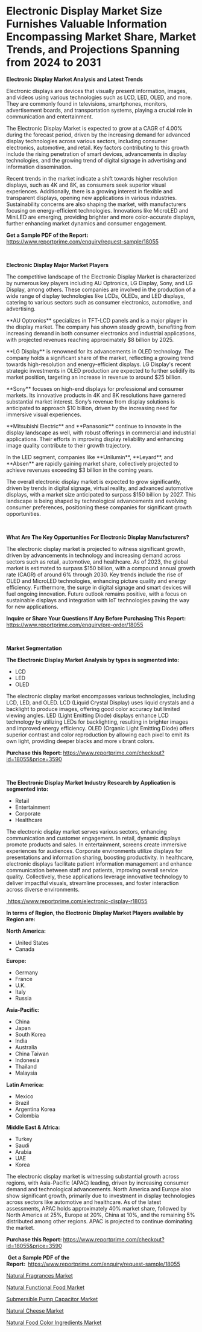 <p><h1>Electronic Display Market Size Furnishes Valuable Information Encompassing Market Share, Market Trends, and Projections Spanning from 2024 to 2031</h1></p><p><strong>Electronic Display Market Analysis and Latest Trends</strong></p>
<p><p>Electronic displays are devices that visually present information, images, and videos using various technologies such as LCD, LED, OLED, and more. They are commonly found in televisions, smartphones, monitors, advertisement boards, and transportation systems, playing a crucial role in communication and entertainment.</p><p>The Electronic Display Market is expected to grow at a CAGR of 4.00% during the forecast period, driven by the increasing demand for advanced display technologies across various sectors, including consumer electronics, automotive, and retail. Key factors contributing to this growth include the rising penetration of smart devices, advancements in display technologies, and the growing trend of digital signage in advertising and information dissemination.</p><p>Recent trends in the market indicate a shift towards higher resolution displays, such as 4K and 8K, as consumers seek superior visual experiences. Additionally, there is a growing interest in flexible and transparent displays, opening new applications in various industries. Sustainability concerns are also shaping the market, with manufacturers focusing on energy-efficient technologies. Innovations like MicroLED and MiniLED are emerging, providing brighter and more color-accurate displays, further enhancing market dynamics and consumer engagement.</p></p>
<p><strong>Get a Sample PDF of the Report:&nbsp;</strong> <a href="https://www.reportprime.com/enquiry/request-sample/18055?utm_campaign=1990&utm_medium=2&utm_source=Github&utm_content=ia&utm_term=24122024&utm_id=electronic-display">https://www.reportprime.com/enquiry/request-sample/18055</a></p>
<p>&nbsp;</p>
<p><strong>Electronic Display Major Market Players</strong></p>
<p><p>The competitive landscape of the Electronic Display Market is characterized by numerous key players including AU Optronics, LG Display, Sony, and LG Display, among others. These companies are involved in the production of a wide range of display technologies like LCDs, OLEDs, and LED displays, catering to various sectors such as consumer electronics, automotive, and advertising.</p><p>**AU Optronics** specializes in TFT-LCD panels and is a major player in the display market. The company has shown steady growth, benefiting from increasing demand in both consumer electronics and industrial applications, with projected revenues reaching approximately $8 billion by 2025.</p><p>**LG Display** is renowned for its advancements in OLED technology. The company holds a significant share of the market, reflecting a growing trend towards high-resolution and energy-efficient displays. LG Display's recent strategic investments in OLED production are expected to further solidify its market position, targeting an increase in revenue to around $25 billion.</p><p>**Sony** focuses on high-end displays for professional and consumer markets. Its innovative products in 4K and 8K resolutions have garnered substantial market interest. Sony’s revenue from display solutions is anticipated to approach $10 billion, driven by the increasing need for immersive visual experiences.</p><p>**Mitsubishi Electric** and **Panasonic** continue to innovate in the display landscape as well, with robust offerings in commercial and industrial applications. Their efforts in improving display reliability and enhancing image quality contribute to their growth trajectory.</p><p>In the LED segment, companies like **Unilumin**, **Leyard**, and **Absen** are rapidly gaining market share, collectively projected to achieve revenues exceeding $3 billion in the coming years.</p><p>The overall electronic display market is expected to grow significantly, driven by trends in digital signage, virtual reality, and advanced automotive displays, with a market size anticipated to surpass $150 billion by 2027. This landscape is being shaped by technological advancements and evolving consumer preferences, positioning these companies for significant growth opportunities.</p></p>
<p>&nbsp;</p>
<p><strong>What Are The Key Opportunities For Electronic Display Manufacturers?</strong></p>
<p><p>The electronic display market is projected to witness significant growth, driven by advancements in technology and increasing demand across sectors such as retail, automotive, and healthcare. As of 2023, the global market is estimated to surpass $150 billion, with a compound annual growth rate (CAGR) of around 6% through 2030. Key trends include the rise of OLED and MicroLED technologies, enhancing picture quality and energy efficiency. Furthermore, the surge in digital signage and smart devices will fuel ongoing innovation. Future outlook remains positive, with a focus on sustainable displays and integration with IoT technologies paving the way for new applications.</p></p>
<p><strong>Inquire or Share Your Questions If Any Before Purchasing This Report:</strong> <a href="https://www.reportprime.com/enquiry/pre-order/18055?utm_campaign=1990&utm_medium=2&utm_source=Github&utm_content=ia&utm_term=24122024&utm_id=electronic-display">https://www.reportprime.com/enquiry/pre-order/18055</a></p>
<p>&nbsp;</p>
<p><strong>Market Segmentation</strong></p>
<p><strong>The Electronic Display Market Analysis by types is segmented into:</strong></p>
<p><ul><li>LCD</li><li>LED</li><li>OLED</li></ul></p>
<p><p>The electronic display market encompasses various technologies, including LCD, LED, and OLED. LCD (Liquid Crystal Display) uses liquid crystals and a backlight to produce images, offering good color accuracy but limited viewing angles. LED (Light Emitting Diode) displays enhance LCD technology by utilizing LEDs for backlighting, resulting in brighter images and improved energy efficiency. OLED (Organic Light Emitting Diode) offers superior contrast and color reproduction by allowing each pixel to emit its own light, providing deeper blacks and more vibrant colors.</p></p>
<p><strong>Purchase this Report:&nbsp;</strong><a href="https://www.reportprime.com/checkout?id=18055&price=3590&utm_campaign=1990&utm_medium=2&utm_source=Github&utm_content=ia&utm_term=24122024&utm_id=electronic-display">https://www.reportprime.com/checkout?id=18055&price=3590</a></p>
<p>&nbsp;</p>
<p><strong>The Electronic Display Market Industry Research by Application is segmented into:</strong></p>
<p><ul><li>Retail</li><li>Entertainment</li><li>Corporate</li><li>Healthcare</li></ul></p>
<p><p>The electronic display market serves various sectors, enhancing communication and customer engagement. In retail, dynamic displays promote products and sales. In entertainment, screens create immersive experiences for audiences. Corporate environments utilize displays for presentations and information sharing, boosting productivity. In healthcare, electronic displays facilitate patient information management and enhance communication between staff and patients, improving overall service quality. Collectively, these applications leverage innovative technology to deliver impactful visuals, streamline processes, and foster interaction across diverse environments.</p></p>
<p><a href="https://www.reportprime.com/electronic-display-r18055?utm_campaign=1990&utm_medium=2&utm_source=Github&utm_content=ia&utm_term=24122024&utm_id=electronic-display">&nbsp;https://www.reportprime.com/electronic-display-r18055</a></p>
<p><strong>In terms of Region, the Electronic Display Market Players available by Region are:</strong></p>
<p>
    <p> <strong> North America: </strong>
        <ul>
            <li>United States</li>
            <li>Canada</li>
        </ul>
        </p> 
    <p> <strong> Europe: </strong>
        <ul>
            <li>Germany</li>
            <li>France</li>
            <li>U.K.</li>
            <li>Italy</li>
            <li>Russia</li>
        </ul>
        </p> 
    <p> <strong> Asia-Pacific: </strong>
        <ul>
            <li>China</li>
            <li>Japan</li>
            <li>South Korea</li>
            <li>India</li>
            <li>Australia</li>
            <li>China Taiwan</li>
            <li>Indonesia</li>
            <li>Thailand</li>
            <li>Malaysia</li>
        </ul>
        </p> 
    <p> <strong> Latin America: </strong>
        <ul>
            <li>Mexico</li>
            <li>Brazil</li>
            <li>Argentina Korea</li>
            <li>Colombia</li>
        </ul>
        </p> 
    <p> <strong> Middle East & Africa: </strong>
        <ul>
            <li>Turkey</li>
            <li>Saudi</li>
            <li>Arabia</li>
            <li>UAE</li>
            <li>Korea</li>
        </ul>
    </p>
    </p>
<p><p>The electronic display market is witnessing substantial growth across regions, with Asia-Pacific (APAC) leading, driven by increasing consumer demand and technological advancements. North America and Europe also show significant growth, primarily due to investment in display technologies across sectors like automotive and healthcare. As of the latest assessments, APAC holds approximately 40% market share, followed by North America at 25%, Europe at 20%, China at 10%, and the remaining 5% distributed among other regions. APAC is projected to continue dominating the market.</p></p>
<p><strong>Purchase this Report: </strong><a href="https://www.reportprime.com/checkout?id=18055&price=3590&utm_campaign=1990&utm_medium=2&utm_source=Github&utm_content=ia&utm_term=24122024&utm_id=electronic-display">https://www.reportprime.com/checkout?id=18055&price=3590</a></p>
<p>&nbsp;<strong>Get a Sample PDF of the Report:&nbsp;&nbsp;</strong><a href="https://www.reportprime.com/enquiry/request-sample/18055?utm_campaign=1990&utm_medium=2&utm_source=Github&utm_content=ia&utm_term=24122024&utm_id=electronic-display">https://www.reportprime.com/enquiry/request-sample/18055</a></p>
<p><strong></strong></p>
<p><p><a href="https://www.linkedin.com/pulse/c-glance-reports-anmec?utm_campaign=1990&utm_medium=2&utm_source=Github&utm_content=ia&utm_term=24122024&utm_id=electronic-display">Natural Fragrances Market</a></p><p><a href="https://www.linkedin.com/pulse/informative-market-research-report-natural-functional-food-wgpie?utm_campaign=1990&utm_medium=2&utm_source=Github&utm_content=ia&utm_term=24122024&utm_id=electronic-display">Natural Functional Food Market</a></p><p><a href="https://github.com/MarciaRunte/Market-Research-Report-List-1/blob/main/submersible-pump-capacitor-market.md?utm_campaign=1990&utm_medium=2&utm_source=Github&utm_content=ia&utm_term=24122024&utm_id=electronic-display">Submersible Pump Capacitor Market</a></p><p><a href="https://www.linkedin.com/pulse/revenue-market-growth-insights-natural-cheese-projected-8wlxe?utm_campaign=1990&utm_medium=2&utm_source=Github&utm_content=ia&utm_term=24122024&utm_id=electronic-display">Natural Cheese Market</a></p><p><a href="https://www.linkedin.com/pulse/evaluating-natural-food-color-ingredients-market-current-fbaqe?utm_campaign=1990&utm_medium=2&utm_source=Github&utm_content=ia&utm_term=24122024&utm_id=electronic-display">Natural Food Color Ingredients Market</a></p></p>